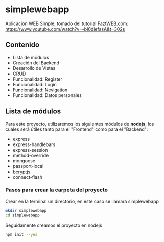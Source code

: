 # simplewebapp
Aplicación WEB Simple, tomado del tutorial FaztWEB.com: https://www.youtube.com/watch?v=-bI0diefasA&t=302s

## Contenido
* Lista de módulos
* Creación del Backend
* Desarrollo de Vistas
* CRUD
* Funcionalidad: Register
* Funcionalidad: Login
* Funcionalidad: Nevigation
* Funcionalidad: Datos personales

## Lista de módulos
Para este proyecto, utilizaremos los siguientes módulos de **nodejs**, los cuales será útiles tanto para el "Frontend" como para el "Backend":

* express
* express-handlebars
* express-session
* method-override
* mongoose
* passport-local
* bcryptjs
* connect-flash

### Pasos para crear la carpeta del proyecto

Crear en la terminal un directorio, en este caso se llamará simplewebapp
```bash
mkdir simplewebapp
cd simplewebapp
```

Seguidamente creamos el proyecto en nodejs
```bash
npm init --yes
```
